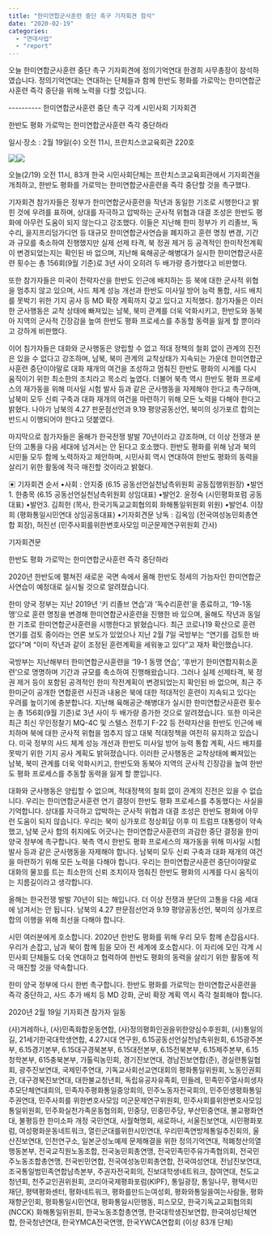 ```yaml
---
title: "한미연합군사훈련 중단 촉구 기자회견 참석"
date: "2020-02-19"
categories: 
  - "연대사업"
  - "report"
---
```


오늘 한미연합군사훈련 중단 촉구 기자회견에 정의기억연대 한경희 사무총장이 참석하였습니다. 정의기억연대는 연대하는 단체들과 함께 한반도 평화를 가로막는 한미연합군사훈련 즉각 중단을 위해 노력을 다할 것입니다.

\---------- 한미연합군사훈련 중단 촉구 각계 시민사회 기자회견

한반도 평화 가로막는 한미연합군사훈련 즉각 중단하라

일시·장소 : 2월 19일(수) 오전 11시, 프란치스코교육회관 220호

![](https://r2.womenandwar.net/2020/02/0219_기자회견_작은사진.jpg)![](https://r2.womenandwar.net/2020/02/photo_2020-02-19_11-09-19.jpg)

오늘(2/19) 오전 11시, 83개 한국 시민사회단체는 프란치스코교육회관에서 기자회견을 개최하고, 한반도 평화를 가로막는 한미연합군사훈련을 즉각 중단할 것을 촉구했다.

기자회견 참가자들은 정부가 한미연합군사훈련을 작년과 동일한 기조로 시행한다고 밝힌 것에 우려를 표하며, 상대를 자극하고 압박하는 군사적 위협과 대결 조성은 한반도 평화에 아무런 도움이 되지 않는다고 강조했다. 이들은 지난해 한미 정부가 키 리졸브, 독수리, 을지프리덤가디언 등 대규모 한미연합군사연습을 폐지하고 훈련 명칭 변경, 기간과 규모를 축소하여 진행했지만 실제 선제 타격, 북 정권 제거 등 공격적인 한미작전계획이 변경되었는지는 확인된 바 없으며, 지난해 육해공군·해병대가 실시한 한미연합군사훈련 횟수는 총 156회(9월 기준)로 3년 사이 오히려 두 배가량 증가했다고 비판했다.

또한 참가자들은 미국이 전략자산을 한반도 인근에 배치하는 등 북에 대한 군사적 위협을 멈추지 않고 있으며, 사드 체계 성능 개선과 한반도 미사일 방어 능력 통합, 사드 배치를 못박기 위한 기지 공사 등 MD 확장 계획까지 갖고 있다고 지적했다. 참가자들은 이러한 군사행동은 교착 상태에 빠져있는 남북, 북미 관계를 더욱 악화시키고, 한반도와 동북아 지역의 군사적 긴장감을 높여 한반도 평화 프로세스를 추동할 동력을 잃게 할 뿐이라고 강하게 비판했다.

이어 침가자들은 대화와 군사행동은 양립할 수 없고 적대 정책의 철회 없이 관계의 진전은 있을 수 없다고 강조하며, 남북, 북미 관계의 교착상태가 지속되는 가운데 한미연합군사훈련 중단이야말로 대화 재개의 여건을 조성하고 멈춰진 한반도 평화의 시계를 다시 움직이기 위한 최소한의 조치라고 목소리 높였다. 더불어 북측 역시 한반도 평화 프로세스의 재가동을 위해 미사일 시험 발사 등과 같은 군사행동을 자제해야 한다고 촉구하며, 남북미 모두 신뢰 구축과 대화 재개의 여건을 마련하기 위해 모든 노력을 다해야 한다고 밝혔다. 나아가 남북의 4.27 판문점선언과 9.19 평양공동선언, 북미의 싱가포르 합의는 반드시 이행되어야 한다고 덧붙였다.

마지막으로 참가자들은 올해가 한국전쟁 발발 70년이라고 강조하며, 더 이상 전쟁과 분단의 고통을 다음 세대에 넘겨서는 안 된다고 호소했다. 한반도 평화를 위해 남과 북의 시민들 모두 함께 노력하자고 제안하며, 시민사회 역시 연대하여 한반도 평화의 동력을 살리기 위한 활동에 적극 매진할 것이라고 밝혔다.

▣ 기자회견 순서 •사회 : 안지중 (6.15 공동선언실천남측위원회 공동집행위원장) •발언1. 한충목 (6.15 공동선언실천남측위원회 상임대표) •발언2. 윤정숙 (시민평화포럼 공동대표) •발언3. 김희헌 (목사, 한국기독교교회협의회 화해통일위원회 위원) •발언4. 이장희 (평화통일시민연대 상임공동대표) •기자회견문 낭독 : 김옥임 (전국여성농민회총연합 회장), 허진선 (민주사회를위한변호사모임 미군문제연구위원회 간사)

기자회견문

한반도 평화 가로막는 한미연합군사훈련 즉각 중단하라

2020년 한반도에 펼쳐진 새로운 국면 속에서 올해 한반도 정세의 가늠자인 한미연합군사연습이 예정대로 실시될 것으로 알려졌습니다.

한미 양국 정부는 지난 2019년 ‘키 리졸브 연습’과 ‘독수리훈련’을 종료하고, ‘19-1동맹’으로 훈련 명칭을 변경해 한미연합군사훈련을 진행한 바 있으며, 올해도 작년과 동일한 기조로 한미연합군사훈련을 시행한다고 밝혔습니다. 최근 코로나19 확산으로 훈련 연기를 검토 중이라는 언론 보도가 있었으나 지난 2월 7일 국방부는 “연기를 검토한 바 없다”며 “이미 작년과 같이 조정된 훈련계획을 세워놓고 있다”고 재차 확인했습니다.

국방부는 지난해부터 한미연합군사훈련을 ‘19-1 동맹 연습’, ‘후반기 한미연합지휘소훈련’으로 명명하며 기간과 규모를 축소하여 진행해왔습니다. 그러나 실제 선제타격, 북 정권 제거 등이 포함된 공격적인 한미 작전계획이 변경되었는지 확인된 바 없으며, 최근 주한미군이 공개한 연합훈련 사진과 내용은 북에 대한 적대적인 훈련이 지속되고 있다는 우려를 높이기에 충분합니다. 지난해 육해공군·해병대가 실시한 한미연합군사훈련 횟수는 총 156회(9월 기준)로 3년 사이 두 배가량 증가한 것으로 알려졌습니다. 또한 미국은 최근 최신 무인정찰기 MQ-4C 및 스텔스 전투기 F-22 등 전략자산을 한반도 인근에 배치하며 북에 대한 군사적 위협을 멈추지 않고 대북 적대정책을 여전히 유지하고 있습니다. 미국 정부의 사드 체계 성능 개선과 한반도 미사일 방어 능력 통합 계획, 사드 배치를 못박기 위한 기지 공사 계획도 밝혀졌습니다. 이러한 군사행동은 교착상태에 빠져있는 남북, 북미 관계를 더욱 악화시키고, 한반도와 동북아 지역의 군사적 긴장감을 높여 한반도 평화 프로세스를 추동할 동력을 잃게 할 뿐입니다.

대화와 군사행동은 양립할 수 없으며, 적대정책의 철회 없이 관계의 진전은 있을 수 없습니다. 우리는 한미연합군사훈련 연기 결정이 한반도 평화 프로세스를 추동했다는 사실을 기억합니다. 상대를 자극하고 압박하는 군사적 위협과 대결 조성은 한반도 평화에 아무런 도움이 되지 않습니다. 우리는 북미 싱가포르 정상회담 이후 미 트럼프 대통령이 약속했고, 남북 군사 합의 취지에도 어긋나는 한미연합군사훈련의 과감한 중단 결정을 한미 양국 정부에 촉구합니다. 북측 역시 한반도 평화 프로세스의 재가동을 위해 미사일 시험 발사 등과 같은 군사행동을 자제해야 합니다. 남북미 모두 신뢰 구축과 대화 재개의 여건을 마련하기 위해 모든 노력을 다해야 합니다. 우리는 한미연합군사훈련 중단이야말로 대화의 물꼬를 트는 최소한의 신뢰 조치이자 멈춰진 한반도 평화의 시계를 다시 움직이는 지름길이라고 생각합니다.

올해는 한국전쟁 발발 70년이 되는 해입니다. 더 이상 전쟁과 분단의 고통을 다음 세대에 넘겨서는 안 됩니다. 남북의 4.27 판문점선언과 9.19 평양공동선언, 북미의 싱가포르 합의 이행을 위해 최선을 다해야 합니다.

시민 여러분에게 호소합니다. 2020년 한반도 평화를 위해 우리 모두 함께 손잡읍시다. 우리가 손잡고, 남과 북이 함께 힘을 모아 전 세계에 호소합시다. 이 자리에 모인 각계 시민사회 단체들도 더욱 연대하고 협력하여 한반도 평화의 동력을 살리기 위한 활동에 적극 매진할 것을 약속합니다.

한미 양국 정부에 다시 한번 촉구합니다. 한반도 평화를 가로막는 한미연합군사훈련을 즉각 중단하고, 사드 추가 배치 등 MD 강화, 군비 확장 계획 역시 즉각 철회해야 합니다.

2020년 2월 19일 기자회견 참가자 일동

(사)겨레하나, (사)민족화합운동연합, (사)정의평화인권을위한양심수후원회, (사)통일의길, 21세기한국대학생연합, 4.27시대 연구원, 6.15공동선언실천남측위원회, 6.15광주본부, 6.15경기본부, 6.15대구경북본부, 6.15대전본부, 6.15전북본부, 6.15제주본부, 6.15청학본부, 615충북본부, 가톨릭농민회, 경기진보연대, 경남진보연합(준), 경실련통일협회, 광주진보연대, 국제민주연대, 기독교사회선교연대회의 평화통일위원회, 노동인권회관, 대구경북진보연대, 대한불교청년회, 독립유공자유족회, 민들레, 민족민주열사희생자추모단체연대회의, 민족자주평화통일중앙회의, 민주노동자전국회의, 민주민생평화통일주권연대, 민주사회를 위한변호사모임 미군문제연구위원회, 민주사회를위한변호사모임 통일위원회, 민주화실천가족운동협의회, 민중당, 민중민주당, 부산민중연대, 불교평화연대, 불평등한 한미소파 개정 국민연대, 사월혁명회, 새로하나, 서울진보연대, 시민평화포럼, 여성평화운동네트워크, 열린군대를위한시민연대, 우리민족연방제통일추진회의, 울산진보연대, 인천연구소, 일본군성노예제 문제해결을 위한 정의기억연대, 적폐청산의열행동본부, 전국교직원노동조합, 전국농민회총연맹, 전국민족민주유가족협의회, 전국민주노동조합총연맹, 전국빈민연합, 전국여성농민회총연합, 전국여성연대, 전남진보연대, 조국통일범민족연합남측본부, 주권자전국회의, 진보대학생네트워크, 참여연대, 천도교청년회, 천주교인권위원회, 코리아국제평화포럼(KIPF), 통일광장, 통일나무, 평택시민재단, 평택평화센터, 평화네트워크, 평화를만드는여성회, 평화와통일을여는사람들, 평화재향군인회, 평화통일시민연대, 평화통일시민행동, 피스모모, 한국기독교교회협의회(NCCK) 화해통일위원회, 한국노동조합총연맹, 한국대학생진보연합, 한국여성단체연합, 한국청년연대, 한국YMCA전국연맹, 한국YWCA연합회 (이상 83개 단체)
